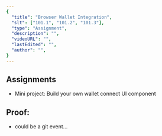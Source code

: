 ```yaml
---
{
  "title": "Browser Wallet Integration",
  "slt": ["101.1", "101.2", "101.3"],
  "type": "Assignment",
  "description": "",
  "videoURL": "",
  "lastEdited": "",
  "author": "",
}
---
```


## Assignments
- Mini project: Build your own wallet connect UI component

## Proof:
- could be a git event...